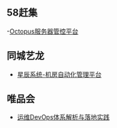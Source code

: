 ## 58赶集

-[Octopus服务器管控平台](https://mp.weixin.qq.com/s?__biz=MzI1NDc5MzIxMw==&mid=2247484973&idx=1&sn=e337154ce09bcb20cf75ae6564735b74&chksm=ea3e82bfdd490ba97fa9aa79640edd6420fee4bb3bc5bbd3ea9f194f04d9f8ff8d46c6de2a6c&mpshare=1&scene=1&srcid=%23rd)

## 同城艺龙

- [星辰系统-机房自动化管理平台](https://mp.weixin.qq.com/s?__biz=MzIyMDAzMzA5Mg==&mid=2650767864&idx=1&sn=440fb339f7e884c7148ab405f7cf1c8f&chksm=8fd918d3b8ae91c53ec27b814a0d49881ac3747dd1db865a38aea2f0355fe22051a7bf2ec00c&mpshare=1&scene=1&srcid=0331XXJIFvTO2hjiYew7ja7H%23rd)

## 唯品会

- [运维DevOps体系解析与落地实践](https://mp.weixin.qq.com/s/54zIiC7gLrlZmH691Z4e4w)
